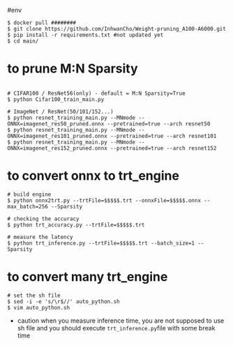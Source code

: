 #env
```
$ docker pull ########
$ git clone https://github.com/InhwanCho/Weight-pruning_A100-A6000.git
$ pip install -r requirements.txt #not updated yet
$ cd main/
```

# to prune M:N Sparsity
```

# CIFAR100 / ResNet56(only) - default = M:N Sparsity=True
$ python Cifar100_train_main.py 

# ImageNet / ResNet(50/101/152...)
$ python resnet_training_main.py --MNmode --ONNX=imagenet_res50_pruned.onnx --pretrained=true --arch resnet50
$ python resnet_training_main.py --MNmode --ONNX=imagenet_res101_pruned.onnx --pretrained=true --arch resnet101
$ python resnet_training_main.py --MNmode --ONNX=imagenet_res152_pruned.onnx --pretrained=true --arch resnet152
```

# to convert onnx to trt_engine
```
# build engine
$ python onnx2trt.py --trtFile=$$$$$.trt --onnxFile=$$$$$.onnx --max_batch=256 --Sparsity

# checking the accuracy
$ python trt_accuracy.py --trtFile=$$$$$.trt

# measure the latency
$ python trt_inference.py --trtFile=$$$$$.trt --batch_size=1 --Sparsity
```

# to convert many trt_engine
```
# set the sh file
$ sed -i -e 's/\r$//' auto_python.sh
$ vim auto_python.sh
```

- caution
when you measure inference time, you are not supposed to use sh file and you should execute `trt_inference.py`file with some break time
